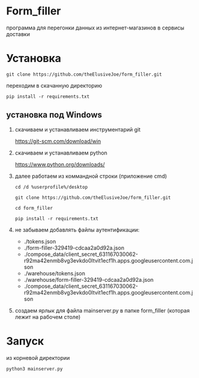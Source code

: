 # Form_filler
программа для перегонки данных из интернет-магазинов в сервисы доставки
# Установка

```
git clone https://github.com/theElusiveJoe/form_filler.git
```
переходим в скачанную директорию
```
pip install -r requirements.txt
```

## установка под Windows 
1) скачиваем и устанавливаем инструментарий git

    https://git-scm.com/download/win
2) скачиваем и устанавливаем python

   https://www.python.org/downloads/

3) далее работаем из коммандной строки (приложение cmd)
   

    ```
    cd /d %userprofile%/desktop
    ```
    ```
    git clone https://github.com/theElusiveJoe/form_filler.git
    ```
    ```
    cd form_filler
    ```
    ```
    pip install -r requirements.txt
    ```
4) не забываем добавлять файлы аутентификации:
    + ./tokens.json
    + ./form-filler-329419-cdcaa2a0d92a.json
    + ./compose_data/client_secret_631167030062-r92ma42enmb8vg3evkdo0ltvit1ecf1h.apps.googleusercontent.com.json
    + ./warehouse/tokens.json
    + ./warehouse/form-filler-329419-cdcaa2a0d92a.json
    + ./compose_data/client_secret_631167030062-r92ma42enmb8vg3evkdo0ltvit1ecf1h.apps.googleusercontent.com.json


5) создаем ярлык для файла mainserver.py в папке form_filler (которая лежит на рабочем столе)

# Запуск

из корневой директории
```
python3 mainserver.py
```